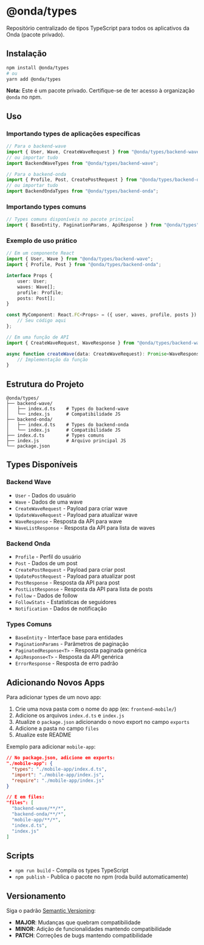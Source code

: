 # @onda/types

Repositório centralizado de tipos TypeScript para todos os aplicativos da Onda (pacote privado).

## Instalação

```bash
npm install @onda/types
# ou
yarn add @onda/types
```

**Nota:** Este é um pacote privado. Certifique-se de ter acesso à organização `@onda` no npm.

## Uso

### Importando types de aplicações específicas

```typescript
// Para o backend-wave
import { User, Wave, CreateWaveRequest } from "@onda/types/backend-wave";
// ou importar tudo
import BackendWaveTypes from "@onda/types/backend-wave";

// Para o backend-onda
import { Profile, Post, CreatePostRequest } from "@onda/types/backend-onda";
// ou importar tudo
import BackendOndaTypes from "@onda/types/backend-onda";
```

### Importando types comuns

```typescript
// Types comuns disponíveis no pacote principal
import { BaseEntity, PaginationParams, ApiResponse } from "@onda/types";
```

### Exemplo de uso prático

```typescript
// Em um componente React
import { User, Wave } from "@onda/types/backend-wave";
import { Profile, Post } from "@onda/types/backend-onda";

interface Props {
    user: User;
    waves: Wave[];
    profile: Profile;
    posts: Post[];
}

const MyComponent: React.FC<Props> = ({ user, waves, profile, posts }) => {
    // Seu código aqui
};
```

```typescript
// Em uma função de API
import { CreateWaveRequest, WaveResponse } from "@onda/types/backend-wave";

async function createWave(data: CreateWaveRequest): Promise<WaveResponse> {
    // Implementação da função
}
```

## Estrutura do Projeto

```
@onda/types/
├── backend-wave/
│   ├── index.d.ts    # Types do backend-wave
│   └── index.js      # Compatibilidade JS
├── backend-onda/
│   ├── index.d.ts    # Types do backend-onda
│   └── index.js      # Compatibilidade JS
├── index.d.ts        # Types comuns
├── index.js          # Arquivo principal JS
└── package.json
```

## Types Disponíveis

### Backend Wave

-   `User` - Dados do usuário
-   `Wave` - Dados de uma wave
-   `CreateWaveRequest` - Payload para criar wave
-   `UpdateWaveRequest` - Payload para atualizar wave
-   `WaveResponse` - Resposta da API para wave
-   `WaveListResponse` - Resposta da API para lista de waves

### Backend Onda

-   `Profile` - Perfil do usuário
-   `Post` - Dados de um post
-   `CreatePostRequest` - Payload para criar post
-   `UpdatePostRequest` - Payload para atualizar post
-   `PostResponse` - Resposta da API para post
-   `PostListResponse` - Resposta da API para lista de posts
-   `Follow` - Dados de follow
-   `FollowStats` - Estatísticas de seguidores
-   `Notification` - Dados de notificação

### Types Comuns

-   `BaseEntity` - Interface base para entidades
-   `PaginationParams` - Parâmetros de paginação
-   `PaginatedResponse<T>` - Resposta paginada genérica
-   `ApiResponse<T>` - Resposta da API genérica
-   `ErrorResponse` - Resposta de erro padrão

## Adicionando Novos Apps

Para adicionar types de um novo app:

1. Crie uma nova pasta com o nome do app (ex: `frontend-mobile/`)
2. Adicione os arquivos `index.d.ts` e `index.js`
3. Atualize o `package.json` adicionando o novo export no campo `exports`
4. Adicione a pasta no campo `files`
5. Atualize este README

Exemplo para adicionar `mobile-app`:

```json
// No package.json, adicione em exports:
"./mobile-app": {
  "types": "./mobile-app/index.d.ts",
  "import": "./mobile-app/index.js",
  "require": "./mobile-app/index.js"
}

// E em files:
"files": [
  "backend-wave/**/*",
  "backend-onda/**/*",
  "mobile-app/**/*",
  "index.d.ts",
  "index.js"
]
```

## Scripts

-   `npm run build` - Compila os types TypeScript
-   `npm publish` - Publica o pacote no npm (roda build automaticamente)

## Versionamento

Siga o padrão [Semantic Versioning](https://semver.org/):

-   **MAJOR**: Mudanças que quebram compatibilidade
-   **MINOR**: Adição de funcionalidades mantendo compatibilidade
-   **PATCH**: Correções de bugs mantendo compatibilidade
